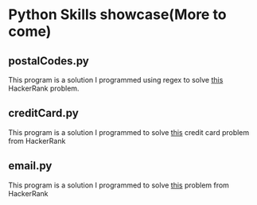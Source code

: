 # Python Skills showcase(More to come)

## postalCodes.py 
This program is a solution I programmed using regex to solve [this](https://www.hackerrank.com/challenges/validating-postalcode/problem) HackerRank problem.

## creditCard.py 
This program is a solution I programmed to solve [this](https://www.hackerrank.com/challenges/validating-credit-card-number/problem) credit card problem from HackerRank

## email.py 
This program is a solution I programmed to solve [this](https://www.hackerrank.com/challenges/validate-list-of-email-address-with-filter/problem) problem from HackerRank

